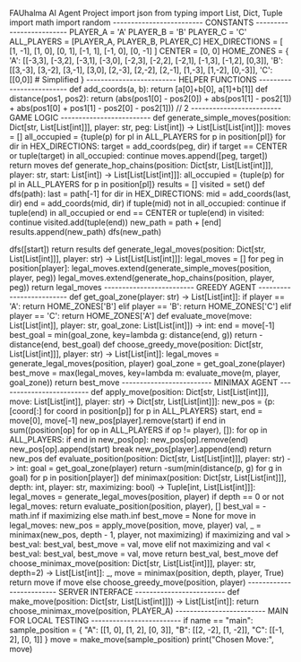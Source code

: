FAUhalma AI Agent Project
import json
from typing import List, Dict, Tuple
import math
import random
------------------------- CONSTANTS -------------------------
PLAYER_A = 'A'
PLAYER_B = 'B'
PLAYER_C = 'C'
ALL_PLAYERS = [PLAYER_A, PLAYER_B, PLAYER_C]
HEX_DIRECTIONS = [
[1, -1], [1, 0], [0, 1],
[-1, 1], [-1, 0], [0, -1]
]
CENTER = [0, 0]
HOME_ZONES = {
'A': [[-3,3], [-3,2], [-3,1], [-3,0], [-2,3], [-2,2], [-2,1], [-1,3], [-1,2], [0,3]],
'B': [[3,-3], [3,-2], [3,-1], [3,0], [2,-3], [2,-2], [2,-1], [1,-3], [1,-2], [0,-3]],
'C': [[0,0]] # Simplified
}
------------------------- HELPER FUNCTIONS -------------------------
def add_coords(a, b):
return [a[0]+b[0], a[1]+b[1]]
def distance(pos1, pos2):
return (abs(pos1[0] - pos2[0]) + abs(pos1[1] - pos2[1]) + abs(pos1[0] + pos1[1] - pos2[0] - pos2[1])) // 2
------------------------- GAME LOGIC -------------------------
def generate_simple_moves(position: Dict[str, List[List[int]]], player: str, peg: List[int]) -> List[List[List[int]]]:
moves = []
all_occupied = {tuple(p) for pl in ALL_PLAYERS for p in position[pl]}
for dir in HEX_DIRECTIONS:
target = add_coords(peg, dir)
if target == CENTER or tuple(target) in all_occupied:
continue
moves.append([peg, target])
return moves
def generate_hop_chains(position: Dict[str, List[List[int]]], player: str, start: List[int]) -> List[List[List[int]]]:
all_occupied = {tuple(p) for pl in ALL_PLAYERS for p in position[pl]}
results = []
visited = set()
def dfs(path):
    last = path[-1]
    for dir in HEX_DIRECTIONS:
        mid = add_coords(last, dir)
        end = add_coords(mid, dir)
        if tuple(mid) not in all_occupied:
            continue
        if tuple(end) in all_occupied or end == CENTER or tuple(end) in visited:
            continue
        visited.add(tuple(end))
        new_path = path + [end]
        results.append(new_path)
        dfs(new_path)

dfs([start])
return results
def generate_legal_moves(position: Dict[str, List[List[int]]], player: str) -> List[List[List[int]]]:
legal_moves = []
for peg in position[player]:
legal_moves.extend(generate_simple_moves(position, player, peg))
legal_moves.extend(generate_hop_chains(position, player, peg))
return legal_moves
------------------------- GREEDY AGENT -------------------------
def get_goal_zone(player: str) -> List[List[int]]:
if player == 'A':
return HOME_ZONES['B']
elif player == 'B':
return HOME_ZONES['C']
elif player == 'C':
return HOME_ZONES['A']
def evaluate_move(move: List[List[int]], player: str, goal_zone: List[List[int]]) -> int:
end = move[-1]
best_goal = min(goal_zone, key=lambda g: distance(end, g))
return -distance(end, best_goal)
def choose_greedy_move(position: Dict[str, List[List[int]]], player: str) -> List[List[int]]:
legal_moves = generate_legal_moves(position, player)
goal_zone = get_goal_zone(player)
best_move = max(legal_moves, key=lambda m: evaluate_move(m, player, goal_zone))
return best_move
------------------------- MINIMAX AGENT -------------------------
def apply_move(position: Dict[str, List[List[int]]], move: List[List[int]], player: str) -> Dict[str, List[List[int]]]:
new_pos = {p: [coord[:] for coord in position[p]] for p in ALL_PLAYERS}
start, end = move[0], move[-1]
new_pos[player].remove(start)
if end in sum((position[op] for op in ALL_PLAYERS if op != player), []):
for op in ALL_PLAYERS:
if end in new_pos[op]:
new_pos[op].remove(end)
new_pos[op].append(start)
break
new_pos[player].append(end)
return new_pos
def evaluate_position(position: Dict[str, List[List[int]]], player: str) -> int:
goal = get_goal_zone(player)
return -sum(min(distance(p, g) for g in goal) for p in position[player])
def minimax(position: Dict[str, List[List[int]]], depth: int, player: str, maximizing: bool) -> Tuple[int, List[List[int]]]:
legal_moves = generate_legal_moves(position, player)
if depth == 0 or not legal_moves:
return evaluate_position(position, player), []
best_val = -math.inf if maximizing else math.inf
best_move = None
for move in legal_moves:
new_pos = apply_move(position, move, player)
val, _ = minimax(new_pos, depth - 1, player, not maximizing)
if maximizing and val > best_val:
best_val, best_move = val, move
elif not maximizing and val < best_val:
best_val, best_move = val, move
return best_val, best_move
def choose_minimax_move(position: Dict[str, List[List[int]]], player: str, depth=2) -> List[List[int]]:
_, move = minimax(position, depth, player, True)
return move if move else choose_greedy_move(position, player)
------------------------- SERVER INTERFACE -------------------------
def make_move(position: Dict[str, List[List[int]]]) -> List[List[int]]:
return choose_minimax_move(position, PLAYER_A)
------------------------- MAIN FOR LOCAL TESTING -------------------------
if name == "main":
sample_position = {
"A": [[1, 0], [1, 2], [0, 3]],
"B": [[2, -2], [1, -2]],
"C": [[-1, 2], [0, 1]]
}
move = make_move(sample_position)
print("Chosen Move:", move)

